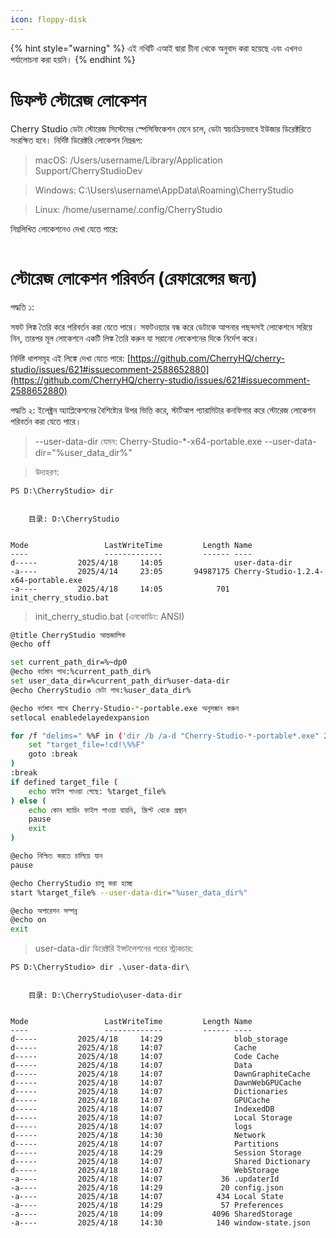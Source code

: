 ```yaml
---
icon: floppy-disk
---
```


{% hint style="warning" %}
এই নথিটি এআই দ্বারা চীনা থেকে অনুবাদ করা হয়েছে এবং এখনও পর্যালোচনা করা হয়নি।
{% endhint %}

# ডিফল্ট স্টোরেজ লোকেশন

Cherry Studio ডেটা স্টোরেজ সিস্টেমের স্পেসিফিকেশন মেনে চলে, ডেটা স্বয়ংক্রিয়ভাবে ইউজার ডিরেক্টরিতে সংরক্ষিত হবে। নির্দিষ্ট ডিরেক্টরি লোকেশন নিম্নরূপ:

> macOS: /Users/username/Library/Application Support/CherryStudioDev

> Windows: C:\Users\username\AppData\Roaming\CherryStudio

> Linux: /home/username/.config/CherryStudio

নিম্নলিখিত লোকেশনেও দেখা যেতে পারে:
<figure><img src="../../.gitbook/assets/image (31).png" alt=""><figcaption></figcaption></figure>



# স্টোরেজ লোকেশন পরিবর্তন (রেফারেন্সের জন্য)

পদ্ধতি ১:

সফট লিঙ্ক তৈরি করে পরিবর্তন করা যেতে পারে। সফটওয়্যার বন্ধ করে ডেটাকে আপনার পছন্দসই লোকেশনে সরিয়ে নিন, তারপর মূল লোকেশনে একটি লিঙ্ক তৈরি করুন যা সরানো লোকেশনের দিকে নির্দেশ করে।

নির্দিষ্ট ধাপসমূহ এই লিঙ্কে দেখা যেতে পারে: [https://github.com/CherryHQ/cherry-studio/issues/621#issuecomment-2588652880](https://github.com/CherryHQ/cherry-studio/issues/621#issuecomment-2588652880)

পদ্ধতি ২:
ইলেক্ট্রন অ্যাপ্লিকেশনের বৈশিষ্ট্যের উপর ভিত্তি করে, স্টার্টআপ প্যারামিটার কনফিগার করে স্টোরেজ লোকেশন পরিবর্তন করা যেতে পারে।

> --user-data-dir
> যেমন: Cherry-Studio-*-x64-portable.exe --user-data-dir="%user_data_dir%"

> উদাহরণ:

```shell
PS D:\CherryStudio> dir


    目录: D:\CherryStudio


Mode                 LastWriteTime         Length Name
----                 -------------         ------ ----
d-----         2025/4/18     14:05                user-data-dir
-a----         2025/4/14     23:05       94987175 Cherry-Studio-1.2.4-x64-portable.exe
-a----         2025/4/18     14:05            701 init_cherry_studio.bat
```

> init_cherry_studio.bat (এনকোডিং: ANSI)

```bash
@title CherryStudio আন্তজালিক
@echo off

set current_path_dir=%~dp0
@echo বর্তমান পাথ:%current_path_dir%
set user_data_dir=%current_path_dir%user-data-dir
@echo CherryStudio ডেটা পাথ:%user_data_dir%

@echo বর্তমান পাথে Cherry-Studio-*-portable.exe অনুসন্ধান করুন
setlocal enabledelayedexpansion

for /f "delims=" %%F in ('dir /b /a-d "Cherry-Studio-*-portable*.exe" 2^>nul') do ( #এই কোডটি GitHub এবং অফিসিয়াল ওয়েবসাইটের সংস্করণের সাথে সঙ্গতিপূর্ণ, অন্যান্য ক্ষেত্রে নিজে পরিবর্তন করুন
    set "target_file=!cd!\%%F"
    goto :break
)
:break
if defined target_file (
    echo ফাইল পাওয়া গেছে: %target_file%
) else (
    echo কোন ম্যাচিং ফাইল পাওয়া যায়নি, স্ক্রিপ্ট থেকে প্রস্থান
    pause
    exit
)

@echo নিশ্চিত করতে চালিয়ে যান
pause

@echo CherryStudio চালু করা হচ্ছে
start %target_file% --user-data-dir="%user_data_dir%"

@echo অপারেশন সম্পন্ন
@echo on
exit
```

> user-data-dir ডিরেক্টরি ইন্সটলেশনের পরের স্ট্রাকচার:

```shell
PS D:\CherryStudio> dir .\user-data-dir\


    目录: D:\CherryStudio\user-data-dir


Mode                 LastWriteTime         Length Name
----                 -------------         ------ ----
d-----         2025/4/18     14:29                blob_storage
d-----         2025/4/18     14:07                Cache
d-----         2025/4/18     14:07                Code Cache
d-----         2025/4/18     14:07                Data
d-----         2025/4/18     14:07                DawnGraphiteCache
d-----         2025/4/18     14:07                DawnWebGPUCache
d-----         2025/4/18     14:07                Dictionaries
d-----         2025/4/18     14:07                GPUCache
d-----         2025/4/18     14:07                IndexedDB
d-----         2025/4/18     14:07                Local Storage
d-----         2025/4/18     14:07                logs
d-----         2025/4/18     14:30                Network
d-----         2025/4/18     14:07                Partitions
d-----         2025/4/18     14:29                Session Storage
d-----         2025/4/18     14:07                Shared Dictionary
d-----         2025/4/18     14:07                WebStorage
-a----         2025/4/18     14:07             36 .updaterId
-a----         2025/4/18     14:29             20 config.json
-a----         2025/4/18     14:07            434 Local State
-a----         2025/4/18     14:29             57 Preferences
-a----         2025/4/18     14:09           4096 SharedStorage
-a----         2025/4/18     14:30            140 window-state.json
```